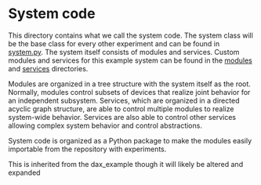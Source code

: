 # System code

This directory contains what we call the system code. The system class will be the base class for every other experiment
and can be found in [system.py](system.py). The system itself consists of modules and services. Custom modules and
services for this example system can be found in the [modules](modules) and [services](services)
directories.

Modules are organized in a tree structure with the system itself as the root. Normally, modules control subsets of
devices that realize joint behavior for an independent subsystem. Services, which are organized in a directed acyclic
graph structure, are able to control multiple modules to realize system-wide behavior. Services are also able to control
other services allowing complex system behavior and control abstractions.

System code is organized as a Python package to make the modules easily importable from the repository with experiments.

This is inherited from the dax_example though it will likely be altered and expanded
